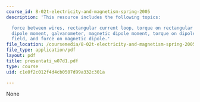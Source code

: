 ```yaml
---
course_id: 8-02t-electricity-and-magnetism-spring-2005
description: 'This resource includes the following topics:

  force between wires, rectangular current loop, torque on rectangular loop, magnetic
  dipole moment, galvanometer, magnetic dipole moment, torque on dipole in uniform
  field, and force on magnetic dipole.'
file_location: /coursemedia/8-02t-electricity-and-magnetism-spring-2005/c1e0f2c012f4d4cb0507d99a332c301a_presentati_w07d1.pdf
file_type: application/pdf
layout: pdf
title: presentati_w07d1.pdf
type: course
uid: c1e0f2c012f4d4cb0507d99a332c301a

---
```

None